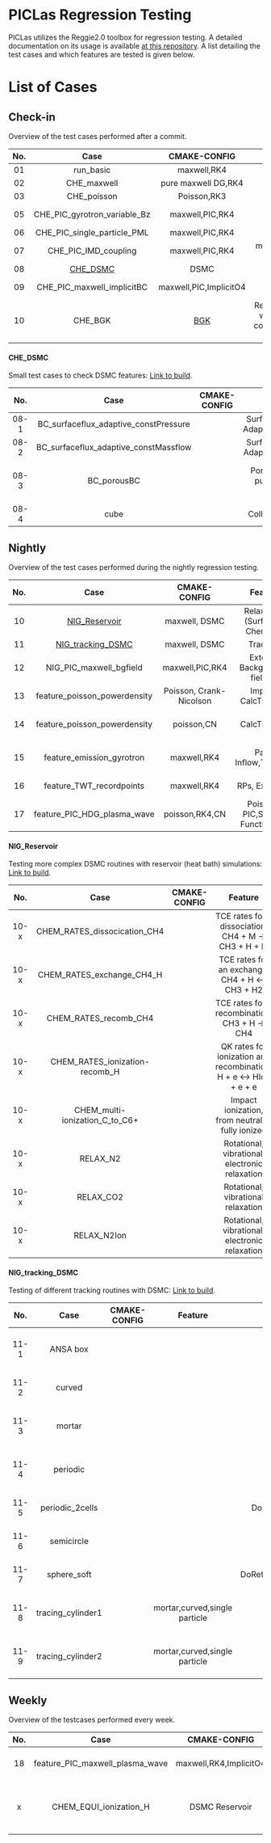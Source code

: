 # PICLas Regression Testing

PICLas utilizes the Reggie2.0 toolbox for regression testing. A detailed documentation on its usage is available [at this repository](https://gitlab.com/reggie2.0/reggie2.0/blob/master/README.md). A list detailing the test cases and which features are tested is given below.

# List of Cases

## Check-in

Overview of the test cases performed after a commit.

| **No.** |           **Case**           |                 **CMAKE-CONFIG**                 |                              **Feature**                               | **Execution**  |     **Comparing**      |                        **Readme**                         |
| :-----: | :--------------------------: | :----------------------------------------------: | :--------------------------------------------------------------------: | :------------: | :--------------------: | :-------------------------------------------------------: |
|   01    |          run_basic           |                   maxwell,RK4                    |                              DG-Operator                               | nProcs=1,2,5,8 |        L2,Linf         |                                                           |
|   02    |         CHE_maxwell          |               pure maxwell DG,RK4                |                              DG-Operator                               | nProcs=1,2,5,8 |        L2,Linf         |                                                           |
|   03    |         CHE_poisson          |                   Poisson,RK3                    |                              DG-Operator                               | nProcs=1,2,5,8 |        L2,Linf         |                                                           |
|   05    | CHE_PIC_gyrotron_variable_Bz |                 maxwell,PIC,RK4                  |                            PIC, variable Bz                            |   nProcs=1,2   | Database.csv, relative |                                                           |
|   06    | CHE_PIC_single_particle_PML  |                 maxwell,PIC,RK4                  |                                PIC, PML                                |    particle    |   nProcs=1,2,5,8,10    |                                                           |
|   07    |     CHE_PIC_IMD_coupling     |                 maxwell,PIC,RK4                  |                       mapping from IMP to PICLas                       |    nProcs=1    |    PartPata in Box     |                                                           |
|   08    |    [CHE_DSMC](#che_dsmc)     |                       DSMC                       |                                                                        |                |                        |                                                           |
|   09    |  CHE_PIC_maxwell_implicitBC  |              maxwell,PIC,ImplicitO4              |                    Implicit reflective particle BC                     |    nProcs=1    |   Particle Position    |                                                           |
|   10    |           CHE_BGK            | [BGK](regressioncheck/checks/CHE_BGK/builds.ini) | Relax to thermal equi. with ESBGK/SBGK, continuous/quantized vibration |    nProcs=1    |  T_rot,T_vib,T_trans   | [Link](regressioncheck/checks/CHE_BGK/RELAX_N2/readme.md) |

#### CHE_DSMC

Small test cases to check DSMC features: [Link to build](regressioncheck/checks/CHE_DSMC/builds.ini).

| **No.** |               **Case**                | **CMAKE-CONFIG** |            **Feature**            | **Execution** |           **Comparing**            | **Readme** |
| :-----: | :-----------------------------------: | :--------------: | :-------------------------------: | :-----------: | :--------------------------------: | :--------: |
|  08-1   | BC_surfaceflux_adaptive_constPressure |                  | SurfaceFlux with AdaptiveType=1/2 |   nProcs=4    |        Integrated mass flux        |            |
|  08-2   | BC_surfaceflux_adaptive_constMassflow |                  | SurfaceFlux with AdaptiveType=3,4 |   nProcs=1    |        Integrated mass flux        |            |
|  08-3   |              BC_porousBC              |                  | PorousBC as a pump with 2 species |   nProcs=3    | Total # of removed part through BC |            |
|  08-4   |                 cube                  |                  |          Collismode=2,3           |   nProcs=2    |                                    |            |

## Nightly

Overview of the test cases performed during the nightly regression testing.

| **No.** |                **Case**                 |    **CMAKE-CONFIG**     |           **Feature**            |                **Execution**                |         **Comparing**          | **Readme** |
| :-----: | :-------------------------------------: | :---------------------: | :------------------------------: | :-----------------------------------------: | :----------------------------: | :--------: |
|   10    |     [NIG_Reservoir](#nig_reservoir)     |      maxwell, DSMC      | Relaxation, (Surface-) Chemistry |                                             |                                |            |
|   11    | [NIG_tracking_DSMC](#nig_tracking_dsmc) |      maxwell, DSMC      |             Tracking             |                                             |                                |            |
|   12    |         NIG_PIC_maxwell_bgfield         |     maxwell,PIC,RK4     |   External Background-field,h5   |                  nProcs=2                   |          DG_Solution           |            |
|   13    |      feature_poisson_powerdensity       | Poisson, Crank-Nicolson |      Implicit, CalcTimeAvg       |         DoRefMapping=T/F, nProcs=2          |     Final TimeAvg, h5diff      |            |
|   14    |      feature_poisson_powerdensity       |       poisson,CN        |           CalcTimeAvg            |   DoRefMapping=1,2, nProcs=2, CN implicit   |            TimeAvg             |            |
|   15    |        feature_emission_gyrotron        |       maxwell,RK4       |       Part-Inflow,TimeDep        | N=1,3,6,9,10, nProcs=1,2,10,25, gyro-circle |   LineIntegration of nPartIn   |            |
|   16    |        feature_TWT_recordpoints         |       maxwell,RK4       |          RPs, ExactFlux          |     nProcs=1,4, RPs, interior TE-Inflow     |       RP_State, RP_Daata       |            |
|   17    |       feature_PIC_HDG_plasma_wave       |     poisson,RK4,CN      |  Poisson-PIC,Shape-Function-1D   |            nProcs=2, Imex for CN            | W_el LineIntegration over 2Per |            |

#### NIG_Reservoir

Testing more complex DSMC routines with reservoir (heat bath) simulations: [Link to build](regressioncheck/checks/NIG_Reservoir/builds.ini).

| **No.** |            **Case**            | **CMAKE-CONFIG** |                            **Feature**                            | **Execution** | **Comparing** |                                      **Readme**                                       |
| :-----: | :----------------------------: | :--------------: | :---------------------------------------------------------------: | :-----------: | :-----------: | :-----------------------------------------------------------------------------------: |
|  10-x   |  CHEM_RATES_dissocication_CH4  |                  |       TCE rates for a dissociation: CH4 + M -> CH3 + H + M        |   nProcs=1    |               |  [Link](regressioncheck/checks/NIG_Reservoir/CHEM_RATES_dissocication_CH4/readme.md)  |
|  10-x   |   CHEM_RATES_exchange_CH4_H    |                  |          TCE rates for an exchange: CH4 + H <-> CH3 + H2          |   nProcs=1    |               |    [Link](regressioncheck/checks/NIG_Reservoir/CHEM_RATES_exchange_CH3/readme.md)     |
|  10-x   |     CHEM_RATES_recomb_CH4      |                  |           TCE rates for a recombination: CH3 + H -> CH4           |   nProcs=1    |               |     [Link](regressioncheck/checks/NIG_Reservoir/CHEM_RATES_recomb_CH4/readme.md)      |
|  10-x   | CHEM_RATES_ionization-recomb_H |                  | QK rates for ionization and recombination: H + e <-> HIon + e + e |   nProcs=1    |               | [Link](regressioncheck/checks/NIG_Reservoir/CHEM_RATES_ionization-recomb_H/readme.md) |
|  10-x   | CHEM_multi-ionization_C_to_C6+ |                  |         Impact ionization, from neutral to fully ionized          |   nProcs=1    |               | [Link](regressioncheck/checks/NIG_Reservoir/CHEM_multi-ionization_C_to_C6+/readme.md) |
|  10-x   |            RELAX_N2            |                  |          Rotational, vibrational, electronic relaxation           |   nProcs=1    |               |            [Link](regressioncheck/checks/NIG_Reservoir/RELAX_N2/readme.md)            |
|  10-x   |           RELAX_CO2            |                  |                Rotational, vibrational relaxation                 |   nProcs=1    |               |           [Link](regressioncheck/checks/NIG_Reservoir/RELAX_CO2/readme.md)            |
|  10-x   |          RELAX_N2Ion           |                  |          Rotational, vibrational, electronic relaxation           |   nProcs=1    |               |          [Link](regressioncheck/checks/NIG_Reservoir/RELAX_N2Ion/readme.md)           |

#### NIG_tracking_DSMC

Testing of different tracking routines with DSMC: [Link to build](regressioncheck/checks/NIG_tracking_DSMC/builds.ini).

| **No.** |     **Case**      | **CMAKE-CONFIG** |          **Feature**          |                 **Execution**                 |          **Comparing**           | **Readme** |
| :-----: | :---------------: | :--------------: | :---------------------------: | :-------------------------------------------: | :------------------------------: | :--------: |
|  11-1   |     ANSA box      |                  |                               |         DoRefMapping=T,F, nProcs=1,2          | PartInt, PartPos in bounding box |            |
|  11-2   |      curved       |                  |                               |         DoRefMapping=T  , nProcs=1,2          | PartInt with relative tolerance  |            |
|  11-3   |      mortar       |                  |                               |         DoRefMapping=T,F, nProcs=1,2          | PartInt, PartPos in bounding box |            |
|  11-4   |     periodic      |                  |                               |       DoRefMapping=T,F, nProcs=1,2,5,10       | PartInt, PartPos in bounding box |            |
|  11-5   |  periodic_2cells  |                  |                               |  DoRefMapping=T,F;TriaTracking=T,F, nProcs=1  |     PartPos in bounding box      |            |
|  11-6   |    semicircle     |                  |                               |         DoRefMapping=T,F, nProcs=1,2          |     PartPos in bounding box      |            |
|  11-7   |    sphere_soft    |                  |                               | DoRefMapping=T;RefMappingGuess=1,3,nProcs=1,2 |     PartPos in bounding box      |            |
|  11-8   | tracing_cylinder1 |                  | mortar,curved,single particle |           DoRefMapping=F, nProcs=1            |    PartPos-X in bounding box     |            |
|  11-9   | tracing_cylinder2 |                  | mortar,curved,single particle |           DoRefMapping=F, nProcs=1            |    PartPos-X in bounding box     |            |

## Weekly

Overview of the testcases performed every week.

| **No.** |            **Case**             |    **CMAKE-CONFIG**    |                **Feature**                 |         **Execution**         |         **Comparing**          |                                  **Readme**                                   |
| :-----: | :-----------------------------: | :--------------------: | :----------------------------------------: | :---------------------------: | :----------------------------: | :---------------------------------------------------------------------------: |
|   18    | feature_PIC_maxwell_plasma_wave | maxwell,RK4,ImplicitO4 |       Maxwell-PIC,SF1D, FastPeriodic       | nProcs=2, IMEX for ImplicitO4 | W_el LineIntegration over 2Per |                                                                               |
|    x    |     CHEM_EQUI_ionization_H      |     DSMC Reservoir     | Relaxation into equilibrium with chemistry |           nProcs=1            |      PartAnalyze_ref.csv       | [Link](regressioncheck/checks/WEK_Reservoir/CHEM_EQUI_ionization_H/readme.md) |
